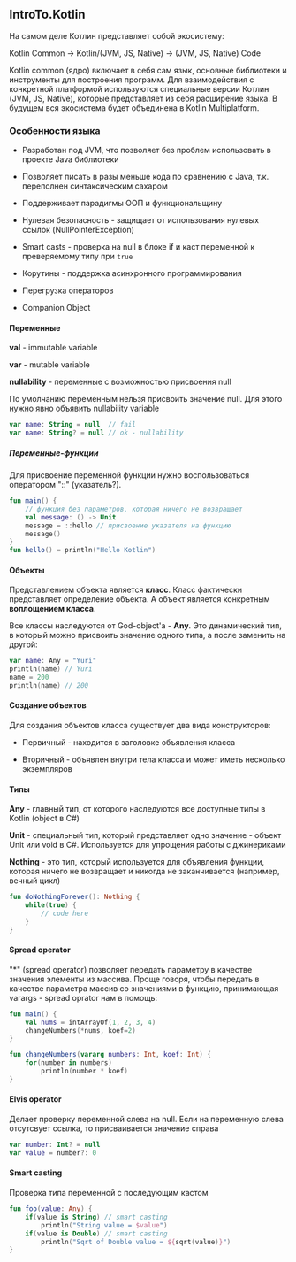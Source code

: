 ## IntroTo.Kotlin

На самом деле Котлин представляет собой экосистему:

Kotlin Common -> Kotlin/(JVM, JS, Native) -> (JVM, JS, Native) Code

Kotlin common (ядро) включает в себя сам язык, основные библиотеки и инструменты для построения программ. Для взаимодействия с конкретной платформой используются специальные версии Котлин (JVM, JS, Native), которые представляет из себя расширение языка. В будущем вся экосистема будет объединена в Kotlin Multiplatform.

### Особенности языка

* Разработан под JVM, что позволяет без проблем использовать в проекте Java библиотеки

*  Позволяет писать в разы меньше кода по сравнению с Java, т.к. переполнен синтаксическим сахаром

* Поддерживает парадигмы ООП и функциональщину

* Нулевая безопасность - защищает от использования нулевых ссылок (NullPointerException)

* Smart casts - проверка на null в блоке if и каст переменной к преверяемому типу при `true`

* Корутины - поддержка асинхронного программирования

* Перегрузка операторов

* Companion Object

#### Переменные

**val** - immutable variable

**var** - mutable variable

**nullability** - переменные с возможностью присвоения null

По умолчанию переменным нельзя присвоить значение null. Для этого нужно явно объявить nullability variable

```kotlin
var name: String = null  // fail
var name: String? = null // ok - nullability
```

##### Переменные-функции

Для присвоение переменной функции нужно воспользоваться оператором "::" (указатель?).

```kotlin
fun main() {
    // функция без параметров, которая ничего не возвращает
    val message: () -> Unit 
    message = ::hello // присвоение указателя на функцию
    message()
}
fun hello() = println("Hello Kotlin")
```

#### Объекты

Представлением объекта является **класс**. Класс фактически представляет определение объекта. А объект является конкретным **воплощением класса**.

Все классы наследуются от God-object'а - **Any**. Это динамический тип, в который можно присвоить значение одного типа, а после заменить на другой:

```kotlin
var name: Any = "Yuri"
println(name) // Yuri
name = 200
println(name) // 200
```

#### Создание объектов

Для создания объектов класса существует два вида конструкторов:

* Первичный - находится в заголовке объявления класса

* Вторичный - объявлен внутри тела класса и может иметь несколько экземпляров

#### Типы

**Any** - главный тип, от которого наследуются все доступные типы в Kotlin (object в C#)

**Unit** - специальный тип, который представляет одно значение - объект Unit или void в C#. Используется для упрощения работы с джинериками

**Nothing** - это тип, который используется для объявления функции, которая ничего не возвращает и никогда не заканчивается (например, вечный цикл)

```kotlin
fun doNothingForever(): Nothing {
    while(true) { 
        // code here 
    }
}
```

#### Spread operator

"*" (spread operator) позволяет передать параметру в качестве значения элементы из массива. Проще говоря, чтобы передать в качестве параметра массив со значениями в функцию, принимающая varargs - spread oprator нам в помощь:

```kotlin
fun main() {
    val nums = intArrayOf(1, 2, 3, 4)
    changeNumbers(*nums, koef=2)
}

fun changeNumbers(vararg numbers: Int, koef: Int) {
    for(number in numbers)
        println(number * koef)
}
```

#### Elvis operator

Делает проверку переменной слева на null. Если на переменную слева отсутсвует ссылка, то присваивается значение справа

```kotlin
var number: Int? = null
var value = number?: 0
```

#### Smart casting

Проверка типа переменной с последующим кастом

```kotlin
fun foo(value: Any) {
    if(value is String) // smart casting
        println("String value = $value")
    if(value is Double) // smart casting
        println("Sqrt of Double value = ${sqrt(value)}")
}
```
